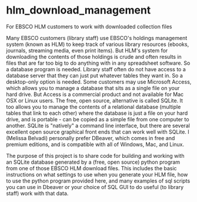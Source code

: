 # hlm_download_management
For EBSCO HLM customers to work with downloaded collection files

Many EBSCO customers (library staff) use EBSCO's holdings management system (known as HLM) to keep track of various library resources (ebooks, journals, streaming media, even print items). But HLM's system for downloading the contents of those holdings is crude and often results in files that are far too big to do anything with in any spreadsheet software. So a database program is needed.
Library staff often do not have access to a database server that they can just put whatever tables they want in.  So a desktop-only option is needed. Some customers may use Microsoft Access, which allows you to manage a database that sits as a single file on your hard drive. But Access is a commercial product and not available for Mac OSX or Linux users.
The free, open source, alternative is called SQLite. It too allows you to manage the contents of a relational database (multiple tables that link to each other) where the database is just a file on your hard drive, and is portable - can be copied as a simple file from one computer to another. 
SQLite is "natively" a command line interface, but there are several excellent open source graphical front ends that can work well with SQLite.
I (Melissa Belvadi) personally prefer DBeaver, which comes in free and premium editions, and is compatible with all of Windows, Mac, and Linux.

The purpose of this project is to share code for building and working with an SQLite database generated by a (free, open source) python program from one of those EBSCO HLM download files.   This includes the basic instructions on what settings to use when you generate your HLM file, how to use the python program provided here, and many examples of sql scripts you can use in Dbeaver or your choice of SQL GUI to do useful (to library staff) work with that data.
